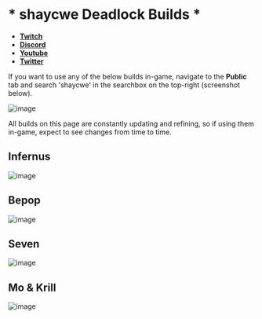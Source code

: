 # * shaycwe Deadlock Builds *

* [**Twitch**](https://twitch.tv/shaycwe)
* [**Discord**](https://discord.gg/9neGGz8pgs)
* [**Youtube**](https://www.youtube.com/@shaycwe)
* [**Twitter**](https://x.com/shaycwe)

If you want to use any of the below builds in-game, navigate to the **Public** tab and search 'shaycwe' in the searchbox on the top-right (screenshot below).

![image](https://github.com/user-attachments/assets/bc3c8258-cff7-45c1-98e7-39587ae25756)

All builds on this page are constantly updating and refining, so if using them in-game, expect to see changes from time to time.

## Infernus

![image](https://github.com/user-attachments/assets/c88143e6-cce5-4786-a933-ec8331c85d60)

## Bepop

![image](https://github.com/user-attachments/assets/9f4d1ecb-a636-489e-9a57-4408f45f35a3)

## Seven

![image](https://github.com/user-attachments/assets/8d0de03a-3d69-4e00-95f5-49eb9a7a06cd)

## Mo & Krill

![image](https://github.com/user-attachments/assets/6b8e9fa4-662d-4f40-b9ec-b874f75f24cd)

